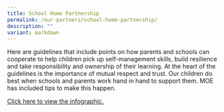 ```yaml
---
title: School Home Partnership
permalink: /our-partners/school-home-partnership/
description: ""
variant: markdown
---
```

Here are guidelines that include points on how parents and schools can cooperate to help children pick up self-management skills, build resilience and take responsibility and ownership of their learning. At the heart of the guidelines is the importance of mutual respect and trust. Our children do best when schools and parents work hand in hand to support them. MOE has included tips to make this happen.  
  
[Click here to view the infographic.](/files/guidelines-for-school-home-partnership.pdf)